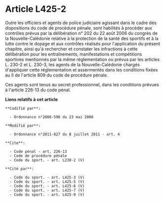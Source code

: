 # Article L425-2

Outre les officiers et agents de police judiciaire agissant dans le cadre des dispositions du code de procédure pénale, sont
habilités à procéder aux contrôles prévus par la délibération n° 202 du 22 août 2006 du congrès de la Nouvelle-Calédonie
relative à la protection de la santé des sportifs et à la lutte contre le dopage et aux contrôles réalisés pour l'application
du présent chapitre, ainsi qu'à rechercher et constater les infractions à cette délibération pour les entraînements,
manifestations et compétitions sportives mentionnés par la même réglementation ou prévus par les articles L. 230-2 et L.
230-3, les agents de la Nouvelle-Calédonie chargés d'appliquer cette réglementation et assermentés dans les conditions fixées
au II de l'article 809 du code de procédure pénale. 

Ces agents sont tenus au secret professionnel, dans les conditions prévues à l'article 226-13 du code pénal.

**Liens relatifs à cet article**

	**Codifié par**:

	  - Ordonnance n°2006-596 du 23 mai 2006

	**Modifié par**:

	  - Ordonnance n°2011-827 du 8 juillet 2011 - art. 4

	**Cite**:

	  - Code pénal - art. 226-13
	  - Code de procédure pénale
	  - Code du sport. - art. L230-2 (V)

	**Cité par**:

	  - Code du sport. - art. L425-3 (V)
	  - Code du sport. - art. L425-5 (V)
	  - Code du sport. - art. L425-6 (V)
	  - Code du sport. - art. L425-7 (V)
	  - Code du sport. - art. L425-9 (V)

